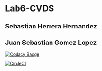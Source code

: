 # Lab6-CVDS
## Sebastian Herrera Hernandez

## Juan Sebastian Gomez Lopez

[![Codacy Badge](https://api.codacy.com/project/badge/Grade/3f5cee93f3ad4d438976deaac13c3f85)](https://www.codacy.com/manual/JuanCe28/Lab6-CVDS?utm_source=github.com&amp;utm_medium=referral&amp;utm_content=JuanCe28/Lab6-CVDS&amp;utm_campaign=Badge_Grade)

[![CircleCI](https://circleci.com/gh/JuanCe28/Lab6-CVDS.svg?style=svg)](https://circleci.com/gh/JuanCe28/Lab6-CVDS)